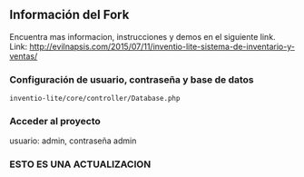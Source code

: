 ## Información del Fork
Encuentra mas informacion, instrucciones y demos en el siguiente link.
Link: http://evilnapsis.com/2015/07/11/inventio-lite-sistema-de-inventario-y-ventas/

### Configuración de usuario, contraseña y base de datos
```
inventio-lite/core/controller/Database.php 
```
### Acceder al proyecto 
usuario: admin, contraseña admin
### ESTO ES UNA ACTUALIZACION
